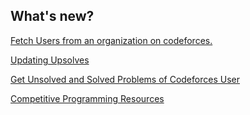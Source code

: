 ## What's new?

[Fetch Users from an organization on codeforces.](https://osalotioman.github.io/ncp_community/cf_users_from_an_org.html)

[Updating Upsolves](https://docs.google.com/spreadsheets/d/1EMK2fXn6rR_q4wJV4fU-CR55GBwVqwWYESp7DDpYD4U/edit?usp=sharing)

[Get Unsolved and Solved Problems of Codeforces User](https://osalotioman.github.io/ncp_community/get_unsolved_and_solved_problems.html)

[Competitive Programming Resources](https://osalotioman.github.io/ncp_community/resources.html)

